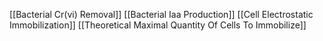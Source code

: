 [[Bacterial Cr(vi) Removal]]
[[Bacterial Iaa Production]]
[[Cell Electrostatic Immobilization]]
[[Theoretical Maximal Quantity Of Cells To Immobilize]]
